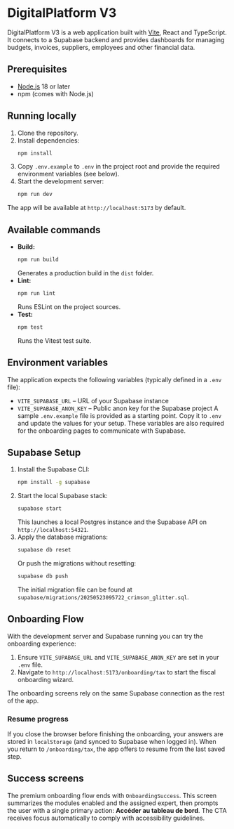 # DigitalPlatform V3

DigitalPlatform V3 is a web application built with [Vite](https://vitejs.dev/), React and TypeScript. It connects to a Supabase backend and provides dashboards for managing budgets, invoices, suppliers, employees and other financial data.

## Prerequisites

- [Node.js](https://nodejs.org/) 18 or later
- npm (comes with Node.js)

## Running locally

1. Clone the repository.
2. Install dependencies:
   ```bash
   npm install
   ```
3. Copy `.env.example` to `.env` in the project root and provide the required environment variables (see below).
4. Start the development server:
   ```bash
   npm run dev
   ```

The app will be available at `http://localhost:5173` by default.

## Available commands

- **Build:**
  ```bash
  npm run build
  ```
  Generates a production build in the `dist` folder.
- **Lint:**
  ```bash
  npm run lint
  ```
  Runs ESLint on the project sources.
- **Test:**
  ```bash
  npm test
  ```
  Runs the Vitest test suite.

## Environment variables

The application expects the following variables (typically defined in a `.env` file):

- `VITE_SUPABASE_URL` – URL of your Supabase instance
- `VITE_SUPABASE_ANON_KEY` – Public anon key for the Supabase project
A sample `.env.example` file is provided as a starting point. Copy it to `.env` and update the values for your setup. These variables are also required for the onboarding pages to communicate with Supabase.

## Supabase Setup

1. Install the Supabase CLI:
   ```bash
   npm install -g supabase
   ```
2. Start the local Supabase stack:
   ```bash
   supabase start
   ```
   This launches a local Postgres instance and the Supabase API on `http://localhost:54321`.
3. Apply the database migrations:
   ```bash
   supabase db reset
   ```
   Or push the migrations without resetting:
   ```bash
   supabase db push
   ```
   The initial migration file can be found at `supabase/migrations/20250523095722_crimson_glitter.sql`.

## Onboarding Flow

With the development server and Supabase running you can try the onboarding experience:

1. Ensure `VITE_SUPABASE_URL` and `VITE_SUPABASE_ANON_KEY` are set in your `.env` file.
2. Navigate to `http://localhost:5173/onboarding/tax` to start the fiscal onboarding wizard.

The onboarding screens rely on the same Supabase connection as the rest of the app.

### Resume progress

If you close the browser before finishing the onboarding, your answers are stored in `localStorage` (and synced to Supabase when logged in). When you return to `/onboarding/tax`, the app offers to resume from the last saved step.


## Success screens

The premium onboarding flow ends with `OnboardingSuccess`. This screen summarizes the modules enabled and the assigned expert, then prompts the user with a single primary action: **Accéder au tableau de bord**. The CTA receives focus automatically to comply with accessibility guidelines.
